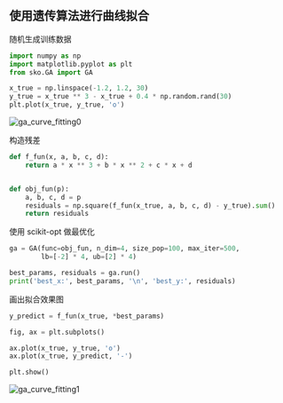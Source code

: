 
## 使用遗传算法进行曲线拟合

随机生成训练数据
```python
import numpy as np
import matplotlib.pyplot as plt
from sko.GA import GA

x_true = np.linspace(-1.2, 1.2, 30)
y_true = x_true ** 3 - x_true + 0.4 * np.random.rand(30)
plt.plot(x_true, y_true, 'o')
```
![ga_curve_fitting0](https://github.com/guofei9987/pictures_for_blog/blob/master/heuristic_algorithm/ga_curve_fitting0.png?raw=true)


构造残差
```python
def f_fun(x, a, b, c, d):
    return a * x ** 3 + b * x ** 2 + c * x + d


def obj_fun(p):
    a, b, c, d = p
    residuals = np.square(f_fun(x_true, a, b, c, d) - y_true).sum()
    return residuals
```

使用 scikit-opt 做最优化
```python
ga = GA(func=obj_fun, n_dim=4, size_pop=100, max_iter=500,
        lb=[-2] * 4, ub=[2] * 4)

best_params, residuals = ga.run()
print('best_x:', best_params, '\n', 'best_y:', residuals)
```

画出拟合效果图
```python
y_predict = f_fun(x_true, *best_params)

fig, ax = plt.subplots()

ax.plot(x_true, y_true, 'o')
ax.plot(x_true, y_predict, '-')

plt.show()
```

![ga_curve_fitting1](https://github.com/guofei9987/pictures_for_blog/blob/master/heuristic_algorithm/ga_curve_fitting1.png?raw=true)
